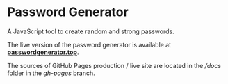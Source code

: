 # Password Generator

A JavaScript tool to create random and strong passwords.

The live version of the password generator is available at **[passwordgenerator.top](https://passwordgenerator.top/)**.

The sources of GitHub Pages production / live site are located in the */docs* folder in the *gh-pages* branch.
